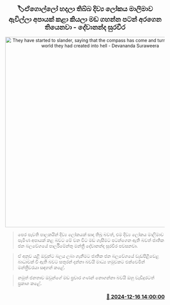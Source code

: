 <p align='center'><b><h2 align='center' title='They have started to slander, saying that the compass has come and turned the divine world they had created into hell - Devananda Suraweera'>🏷ඒගොල්ලෝ හදලා තිබ්බ දිව්‍ය ලෝකය මාලිමාව ඇවිල්ලා අපායක් කළා කියලා මඩ ගහන්න පටන් අරගෙන තියෙනවා - දේවානන්ද සුරවීර</h2></b></p>
<p align='center'><img src='https://helakuru.sgp1.cdn.digitaloceanspaces.com/esana/images/lib/dewananda-suraweera-1.jpg' width='600' alt='They have started to slander, saying that the compass has come and turned the divine world they had created into hell - Devananda Suraweera'></p>

> පෙර පැවති පාලකයින් දිව්‍ය ලෝකයක් සාදා තිබූ බවත්, එම දිව්‍ය ලෝකය මාලිමාව පැමිණ අපායක් කළ බවට මේ වන විට මඩ ගැසීමට පටන්ගෙන ඇති බවත් ජාතික ජන බලවේගයේ පාර්ලිමේන්තු මන්ත්‍රී දේවානන්ද සුරවීර පවසනවා.

> ඒ අනුව යළි ඔවුන්ට බලය ලබා ගැනීමට ජාතික ජන බලවේගයේ වැඩපිළිවෙළ බාධාවක් වී ඇති බවට සතුරන් දන්නා බවයි මාධ්‍ය හමුවකට එක්වෙමින් මන්ත්‍රීවරයා සඳහන් කළේ.

> නමුත් ජනතාව ඔවුන්ගේ මඩ ප්‍රචාර ගණන් නොගන්නා බවයි ඔහු වැඩිදුරටත් ප්‍රකාශ කළේ. 



<h3 align='right'><a href='https://www.helakuru.lk/esana/p/105930/'>📅 2024-12-16 14:00:00</a></h3>
